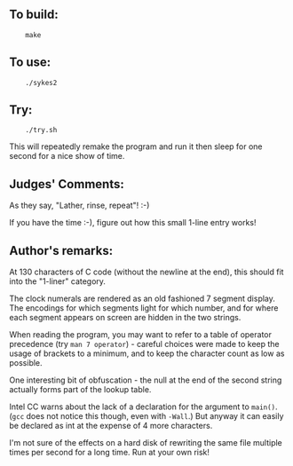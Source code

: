 ## To build:

``` <!---sh-->
    make
```


## To use:

``` <!---sh-->
    ./sykes2
```


## Try:

``` <!---sh-->
    ./try.sh
```

This will repeatedly remake the program and run it then sleep for one second for
a nice show of time.

## Judges' Comments:

As they say, "Lather, rinse, repeat"! :-)

If you have the time :-), figure out how this small 1-line entry works!


## Author's remarks:

At 130 characters of C code (without the newline at the end), this
should fit into the "1-liner" category.

The clock numerals are rendered as an old fashioned 7 segment display.
The encodings for which segments light for which number, and for where
each segment appears on screen are hidden in the two strings.

When reading the program, you may want to refer to a table of operator
precedence (try `man 7 operator`) - careful choices were made to keep the usage
of brackets to a minimum, and to keep the character count as low as possible.

One interesting bit of obfuscation - the null at the end of the second
string actually forms part of the lookup table.

Intel CC warns about the lack of a declaration for the argument to `main()`.
(`gcc` does not notice this though, even with `-Wall`.)  But anyway it can
easily be declared as int at the expense of 4 more characters.

I'm not sure of the effects on a hard disk of rewriting the same file
multiple times per second for a long time.  Run at your own risk!


<!--

    Copyright © 1984-2024 by Landon Curt Noll. All Rights Reserved.

    You are free to share and adapt this file under the terms of this license:

	Creative Commons Attribution-ShareAlike 4.0 International (CC BY-SA 4.0)

    For more information, see:

	https://creativecommons.org/licenses/by-sa/4.0/

-->
